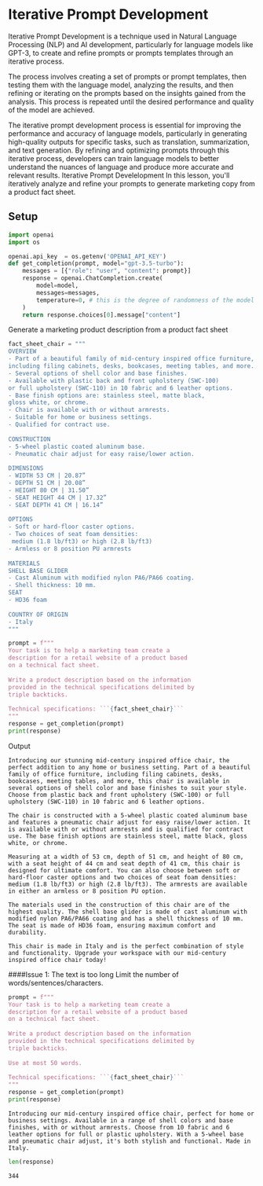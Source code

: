 # Iterative Prompt Development

Iterative Prompt Development is a technique used in Natural Language Processing (NLP) and AI development, particularly for language models like GPT-3, to create and refine prompts or prompts templates through an iterative process.

The process involves creating a set of prompts or prompt templates, then testing them with the language model, analyzing the results, and then refining or iterating on the prompts based on the insights gained from the analysis. This process is repeated until the desired performance and quality of the model are achieved.

The iterative prompt development process is essential for improving the performance and accuracy of language models, particularly in generating high-quality outputs for specific tasks, such as translation, summarization, and text generation. By refining and optimizing prompts through this iterative process, developers can train language models to better understand the nuances of language and produce more accurate and relevant results.
Iterative Prompt Develelopment
In this lesson, you'll iteratively analyze and refine your prompts to generate marketing copy from a product fact sheet.

## Setup
```python
import openai
import os
```
```python
openai.api_key  = os.getenv('OPENAI_API_KEY')
def get_completion(prompt, model="gpt-3.5-turbo"):
    messages = [{"role": "user", "content": prompt}]
    response = openai.ChatCompletion.create(
        model=model,
        messages=messages,
        temperature=0, # this is the degree of randomness of the model's output
    )
    return response.choices[0].message["content"]
```
Generate a marketing product description from a product fact sheet
```python
fact_sheet_chair = """
OVERVIEW
- Part of a beautiful family of mid-century inspired office furniture, 
including filing cabinets, desks, bookcases, meeting tables, and more.
- Several options of shell color and base finishes.
- Available with plastic back and front upholstery (SWC-100) 
or full upholstery (SWC-110) in 10 fabric and 6 leather options.
- Base finish options are: stainless steel, matte black, 
gloss white, or chrome.
- Chair is available with or without armrests.
- Suitable for home or business settings.
- Qualified for contract use.
​
CONSTRUCTION
- 5-wheel plastic coated aluminum base.
- Pneumatic chair adjust for easy raise/lower action.
​
DIMENSIONS
- WIDTH 53 CM | 20.87”
- DEPTH 51 CM | 20.08”
- HEIGHT 80 CM | 31.50”
- SEAT HEIGHT 44 CM | 17.32”
- SEAT DEPTH 41 CM | 16.14”
​
OPTIONS
- Soft or hard-floor caster options.
- Two choices of seat foam densities: 
 medium (1.8 lb/ft3) or high (2.8 lb/ft3)
- Armless or 8 position PU armrests 
​
MATERIALS
SHELL BASE GLIDER
- Cast Aluminum with modified nylon PA6/PA66 coating.
- Shell thickness: 10 mm.
SEAT
- HD36 foam
​
COUNTRY OF ORIGIN
- Italy
"""
```
```python
prompt = f"""
Your task is to help a marketing team create a 
description for a retail website of a product based 
on a technical fact sheet.
​
Write a product description based on the information 
provided in the technical specifications delimited by 
triple backticks.
​
Technical specifications: ```{fact_sheet_chair}```
"""
response = get_completion(prompt)
print(response)
```
Output
```
Introducing our stunning mid-century inspired office chair, the perfect addition to any home or business setting. Part of a beautiful family of office furniture, including filing cabinets, desks, bookcases, meeting tables, and more, this chair is available in several options of shell color and base finishes to suit your style. Choose from plastic back and front upholstery (SWC-100) or full upholstery (SWC-110) in 10 fabric and 6 leather options.

The chair is constructed with a 5-wheel plastic coated aluminum base and features a pneumatic chair adjust for easy raise/lower action. It is available with or without armrests and is qualified for contract use. The base finish options are stainless steel, matte black, gloss white, or chrome.

Measuring at a width of 53 cm, depth of 51 cm, and height of 80 cm, with a seat height of 44 cm and seat depth of 41 cm, this chair is designed for ultimate comfort. You can also choose between soft or hard-floor caster options and two choices of seat foam densities: medium (1.8 lb/ft3) or high (2.8 lb/ft3). The armrests are available in either an armless or 8 position PU option.

The materials used in the construction of this chair are of the highest quality. The shell base glider is made of cast aluminum with modified nylon PA6/PA66 coating and has a shell thickness of 10 mm. The seat is made of HD36 foam, ensuring maximum comfort and durability.

This chair is made in Italy and is the perfect combination of style and functionality. Upgrade your workspace with our mid-century inspired office chair today!
```
####Issue 1: The text is too long
Limit the number of words/sentences/characters.
```python
prompt = f"""
Your task is to help a marketing team create a 
description for a retail website of a product based 
on a technical fact sheet.
​
Write a product description based on the information 
provided in the technical specifications delimited by 
triple backticks.
​
Use at most 50 words.
​
Technical specifications: ```{fact_sheet_chair}```
"""
response = get_completion(prompt)
print(response)
```
```
Introducing our mid-century inspired office chair, perfect for home or business settings. Available in a range of shell colors and base finishes, with or without armrests. Choose from 10 fabric and 6 leather options for full or plastic upholstery. With a 5-wheel base and pneumatic chair adjust, it's both stylish and functional. Made in Italy.
```
```python
len(response)
```
```
344
```
